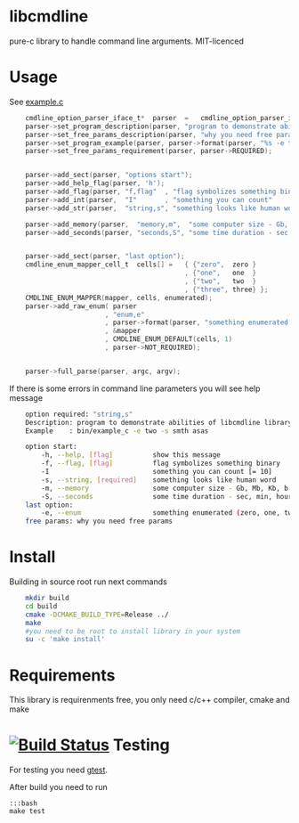 libcmdline
==========
pure-c library to handle command line arguments. MIT-licenced

Usage
=====
See [example.c](https://bitbucket.org/whalebot_helmsman/libcmdline/src/tip/example/example.c?at=default)


```c
    cmdline_option_parser_iface_t*  parser  =   cmdline_option_parser_iface_construct();
    parser->set_program_description(parser, "program to demonstrate abilities of libcmdline library");
    parser->set_free_params_description(parser, "why you need free params");
    parser->set_program_example(parser, parser->format(parser, "%s -e two -s smth asas", argv[0]));
    parser->set_free_params_requirement(parser, parser->REQUIRED);


    parser->add_sect(parser, "options start");
    parser->add_help_flag(parser, 'h');
    parser->add_flag(parser, "f,flag"  , "flag symbolizes something binary", &flag);
    parser->add_int(parser,  "I"       , "something you can count"         , &i   , parser->format(parser, "%i", 2 * 5), parser->NOT_REQUIRED);
    parser->add_str(parser,  "string,s", "something looks like human word" , &str , NULL,                                parser->REQUIRED);

    parser->add_memory(parser,  "memory,m",  "some computer size - Gb, Mb, Kb, b or no postfix supported" ,       &memory ,  "10", parser->NOT_REQUIRED);
    parser->add_seconds(parser, "seconds,S", "some time duration - sec, min, hour, day or no postfix supported" , &seconds , "10", parser->NOT_REQUIRED);


    parser->add_sect(parser, "last option");
    cmdline_enum_mapper_cell_t  cells[] =   { {"zero",  zero }
                                            , {"one",   one  }
                                            , {"two",   two  }
                                            , {"three", three} };
    CMDLINE_ENUM_MAPPER(mapper, cells, enumerated);
    parser->add_raw_enum( parser
                        , "enum,e"
                        , parser->format(parser, "something enumerated (%s, %s, %s, %s)", CMDLINE_ENUM_ENUMERATOR4(cells))
                        , &mapper
                        , CMDLINE_ENUM_DEFAULT(cells, 1)
                        , parser->NOT_REQUIRED);


    parser->full_parse(parser, argc, argv);
```

If there is some errors in command line parameters you will see help message

```bash
    option required: "string,s"
    Description: program to demonstrate abilities of libcmdline library
    Example    : bin/example_c -e two -s smth asas

    option start:
        -h, --help, [flag]          show this message
        -f, --flag, [flag]          flag symbolizes something binary
        -I                          something you can count [= 10]
        -s, --string, [required]    something looks like human word
        -m, --memory                some computer size - Gb, Mb, Kb, b or no postfix supported [= 10]
        -S, --seconds               some time duration - sec, min, hour, day or no postfix supported [= 10]
    last option:
        -e, --enum                  something enumerated (zero, one, two, three) [= one]
    free params: why you need free params
```

Install
============
Building in source root run next commands

```bash
    mkdir build
    cd build
    cmake -DCMAKE_BUILD_TYPE=Release ../
    make
    #you need to be root to install library in your system
    su -c 'make install'
```


Requirements
============
This library is requirenments free, you only need c/c++ compiler, cmake and make

[![Build Status](https://travis-ci.org/whalebot-helmsman/libcmdline.svg?branch=master)](https://travis-ci.org/whalebot-helmsman/libcmdline) Testing
=======

For testing you need [gtest](http://code.google.com/p/googletest/).

After build you need to run

    :::bash
    make test


